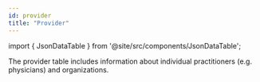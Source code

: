 ```yaml
---
id: provider
title: "Provider"
---
```


import { JsonDataTable } from '@site/src/components/JsonDataTable';

The provider table includes information about individual practitioners (e.g. physicians) and organizations.  

<JsonDataTable jsonPath="nodes.model\.claims_preprocessing\.claims_preprocessing__provider.columns" />
